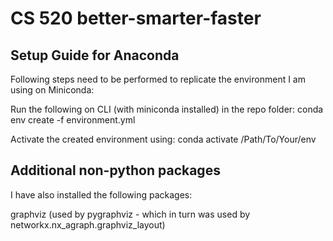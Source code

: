 # CS 520 better-smarter-faster

## Setup Guide for Anaconda

Following steps need to be performed to replicate the environment I am using on Miniconda:

Run the following on CLI (with miniconda installed) in the repo folder: conda env create -f environment.yml

Activate the created environment using: conda activate /Path/To/Your/env

## Additional non-python packages

I have also installed the following packages:

graphviz (used by pygraphviz - which in turn was used by networkx.nx_agraph.graphviz_layout)
